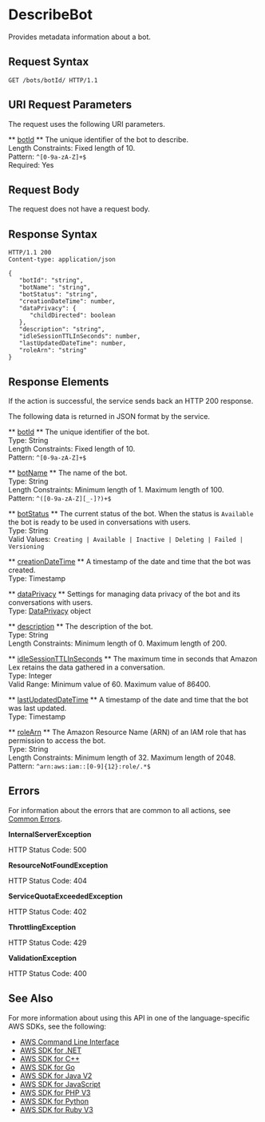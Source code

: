 # DescribeBot<a name="API_DescribeBot"></a>

Provides metadata information about a bot\. 

## Request Syntax<a name="API_DescribeBot_RequestSyntax"></a>

```
GET /bots/botId/ HTTP/1.1
```

## URI Request Parameters<a name="API_DescribeBot_RequestParameters"></a>

The request uses the following URI parameters\.

 ** [botId](#API_DescribeBot_RequestSyntax) **   <a name="lexv2-DescribeBot-request-botId"></a>
The unique identifier of the bot to describe\.  
Length Constraints: Fixed length of 10\.  
Pattern: `^[0-9a-zA-Z]+$`   
Required: Yes

## Request Body<a name="API_DescribeBot_RequestBody"></a>

The request does not have a request body\.

## Response Syntax<a name="API_DescribeBot_ResponseSyntax"></a>

```
HTTP/1.1 200
Content-type: application/json

{
   "botId": "string",
   "botName": "string",
   "botStatus": "string",
   "creationDateTime": number,
   "dataPrivacy": { 
      "childDirected": boolean
   },
   "description": "string",
   "idleSessionTTLInSeconds": number,
   "lastUpdatedDateTime": number,
   "roleArn": "string"
}
```

## Response Elements<a name="API_DescribeBot_ResponseElements"></a>

If the action is successful, the service sends back an HTTP 200 response\.

The following data is returned in JSON format by the service\.

 ** [botId](#API_DescribeBot_ResponseSyntax) **   <a name="lexv2-DescribeBot-response-botId"></a>
The unique identifier of the bot\.  
Type: String  
Length Constraints: Fixed length of 10\.  
Pattern: `^[0-9a-zA-Z]+$` 

 ** [botName](#API_DescribeBot_ResponseSyntax) **   <a name="lexv2-DescribeBot-response-botName"></a>
The name of the bot\.  
Type: String  
Length Constraints: Minimum length of 1\. Maximum length of 100\.  
Pattern: `^([0-9a-zA-Z][_-]?)+$` 

 ** [botStatus](#API_DescribeBot_ResponseSyntax) **   <a name="lexv2-DescribeBot-response-botStatus"></a>
The current status of the bot\. When the status is `Available` the bot is ready to be used in conversations with users\.  
Type: String  
Valid Values:` Creating | Available | Inactive | Deleting | Failed | Versioning` 

 ** [creationDateTime](#API_DescribeBot_ResponseSyntax) **   <a name="lexv2-DescribeBot-response-creationDateTime"></a>
A timestamp of the date and time that the bot was created\.  
Type: Timestamp

 ** [dataPrivacy](#API_DescribeBot_ResponseSyntax) **   <a name="lexv2-DescribeBot-response-dataPrivacy"></a>
Settings for managing data privacy of the bot and its conversations with users\.  
Type: [DataPrivacy](API_DataPrivacy.md) object

 ** [description](#API_DescribeBot_ResponseSyntax) **   <a name="lexv2-DescribeBot-response-description"></a>
The description of the bot\.   
Type: String  
Length Constraints: Minimum length of 0\. Maximum length of 200\.

 ** [idleSessionTTLInSeconds](#API_DescribeBot_ResponseSyntax) **   <a name="lexv2-DescribeBot-response-idleSessionTTLInSeconds"></a>
The maximum time in seconds that Amazon Lex retains the data gathered in a conversation\.  
Type: Integer  
Valid Range: Minimum value of 60\. Maximum value of 86400\.

 ** [lastUpdatedDateTime](#API_DescribeBot_ResponseSyntax) **   <a name="lexv2-DescribeBot-response-lastUpdatedDateTime"></a>
A timestamp of the date and time that the bot was last updated\.  
Type: Timestamp

 ** [roleArn](#API_DescribeBot_ResponseSyntax) **   <a name="lexv2-DescribeBot-response-roleArn"></a>
The Amazon Resource Name \(ARN\) of an IAM role that has permission to access the bot\.  
Type: String  
Length Constraints: Minimum length of 32\. Maximum length of 2048\.  
Pattern: `^arn:aws:iam::[0-9]{12}:role/.*$` 

## Errors<a name="API_DescribeBot_Errors"></a>

For information about the errors that are common to all actions, see [Common Errors](CommonErrors.md)\.

 **InternalServerException**   
  
HTTP Status Code: 500

 **ResourceNotFoundException**   
  
HTTP Status Code: 404

 **ServiceQuotaExceededException**   
  
HTTP Status Code: 402

 **ThrottlingException**   
  
HTTP Status Code: 429

 **ValidationException**   
  
HTTP Status Code: 400

## See Also<a name="API_DescribeBot_SeeAlso"></a>

For more information about using this API in one of the language\-specific AWS SDKs, see the following:
+  [AWS Command Line Interface](https://docs.aws.amazon.com/goto/aws-cli/models.lex.v2-2020-08-07/DescribeBot) 
+  [AWS SDK for \.NET](https://docs.aws.amazon.com/goto/DotNetSDKV3/models.lex.v2-2020-08-07/DescribeBot) 
+  [AWS SDK for C\+\+](https://docs.aws.amazon.com/goto/SdkForCpp/models.lex.v2-2020-08-07/DescribeBot) 
+  [AWS SDK for Go](https://docs.aws.amazon.com/goto/SdkForGoV1/models.lex.v2-2020-08-07/DescribeBot) 
+  [AWS SDK for Java V2](https://docs.aws.amazon.com/goto/SdkForJavaV2/models.lex.v2-2020-08-07/DescribeBot) 
+  [AWS SDK for JavaScript](https://docs.aws.amazon.com/goto/AWSJavaScriptSDK/models.lex.v2-2020-08-07/DescribeBot) 
+  [AWS SDK for PHP V3](https://docs.aws.amazon.com/goto/SdkForPHPV3/models.lex.v2-2020-08-07/DescribeBot) 
+  [AWS SDK for Python](https://docs.aws.amazon.com/goto/boto3/models.lex.v2-2020-08-07/DescribeBot) 
+  [AWS SDK for Ruby V3](https://docs.aws.amazon.com/goto/SdkForRubyV3/models.lex.v2-2020-08-07/DescribeBot) 